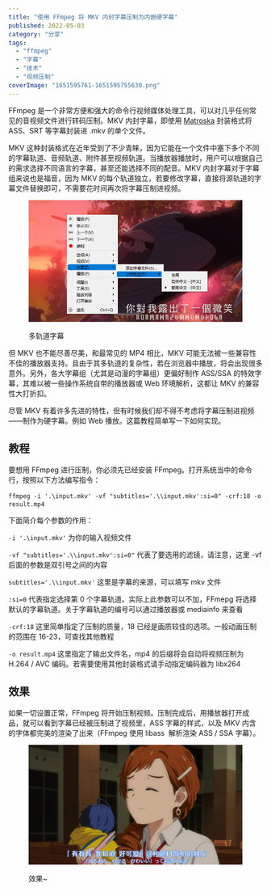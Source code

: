```yaml
---
title: "使用 FFmpeg 将 MKV 内封字幕压制为内嵌硬字幕"
published: 2022-05-03
category: "分享"
tags:
  - "ffmpeg"
  - "字幕"
  - "技术"
  - "视频压制"
coverImage: "1651595761-1651595755630.png"
---
```


FFmpeg 是一个非常方便和强大的命令行视频媒体处理工具，可以对几乎任何常见的音视频文件进行转码压制。MKV 内封字幕，即使用 [Matroska](https://zh.wikipedia.org/zh-cn/Matroska) 封装格式将 ASS、SRT 等字幕封装进 .mkv 的单个文件。

MKV 这种封装格式在近年受到了不少青睐，因为它能在一个文件中塞下多个不同的字幕轨道、音频轨道、附件甚至视频轨道。当播放器播放时，用户可以根据自己的需求选择不同语言的字幕，甚至还能选择不同的配音。MKV 内封字幕对于字幕组来说也是福音，因为 MKV 的每个轨道独立，若要修改字幕，直接将源轨道的字幕文件替换即可，不需要花时间再次将字幕压制进视频。

<figure>

![](images/1651593247-1651592962497.png)

<figcaption>

多轨道字幕

</figcaption>

</figure>

但 MKV 也不能尽善尽美，和最常见的 MP4 相比，MKV 可能无法被一些兼容性不佳的播放器支持。且由于其多轨道的复杂性，若在浏览器中播放，将会出现很多意外。另外，各大字幕组（尤其是动漫的字幕组）更偏好制作 ASS/SSA 的特效字幕，其难以被一些操作系统自带的播放器或 Web 环境解析，这都让 MKV 的兼容性大打折扣。

尽管 MKV 有着许多先进的特性，但有时候我们却不得不考虑将字幕压制进视频——制作为硬字幕。例如 Web 播放。这篇教程简单写一下如何实现。

## 教程

要想用 FFmpeg 进行压制，你必须先已经安装 FFmpeg。打开系统当中的命令行，按照以下方法编写指令：

```
ffmpeg -i '.\input.mkv' -vf "subtitles='.\\input.mkv':si=0" -crf:18 -o result.mp4
```

下面简介每个参数的作用：

`-i '.\input.mkv'` 为你的输入视频文件

`-vf "subtitles='.\\input.mkv':si=0"` 代表了要选用的滤镜，请注意，这里 -vf 后面的参数是双引号之间的内容

`subtitles='.\\input.mkv'` 这里是字幕的来源，可以填写 mkv 文件

`:si=0` 代表指定选择第 0 个字幕轨道。实际上此参数可以不加，FFmepg 将选择默认的字幕轨道。关于字幕轨道的编号可以通过播放器或 mediainfo 来查看

`-crf:18` 这里简单指定了压制的质量，18 已经是画质较佳的选项。一般动画压制的范围在 16-23，可查找其他教程

`-o result.mp4` 这里指定了输出文件名，mp4 的后缀将会自动将视频压制为 H.264 / AVC 编码。若需要使用其他封装格式请手动指定编码器为 libx264

## 效果

如果一切设置正常，FFmpeg 将开始压制视频。压制完成后，用播放器打开成品，就可以看到字幕已经被压制进了视频里，ASS 字幕的样式，以及 MKV 内含的字体都完美的渲染了出来（FFmpeg 使用 libass  解析渲染 ASS / SSA 字幕）。

<figure>

![](images/1651595761-1651595755630.png)

<figcaption>

效果~

</figcaption>

</figure>
